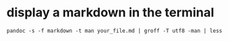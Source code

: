 # display a markdown in the terminal




```
pandoc -s -f markdown -t man your_file.md | groff -T utf8 -man | less
```
